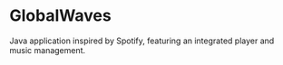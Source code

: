 # GlobalWaves
Java application inspired by Spotify, featuring an integrated player and music management.